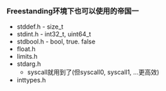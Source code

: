 ### Freestanding环境下也可以使用的帝国一
- stddef.h - size_t
- stdint.h - int32_t, uint64_t
- stdbool.h - bool, true. false
- float.h
- limits.h
- stdarg.h
    - syscall就用到了(但syscall0, syscall1, ...更高效)
- inttypes.h